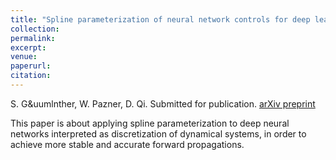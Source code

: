 ```yaml
---
title: "Spline parameterization of neural network controls for deep learning"
collection:
permalink:
excerpt:
venue:
paperurl:
citation:
---
```

S. G&uumlnther, W. Pazner, D. Qi. Submitted for publication. [arXiv preprint](https://arxiv.org/abs/2103.00301)

This paper is about applying spline parameterization to deep neural networks interpreted as discretization of dynamical systems, in order to achieve more stable and accurate forward propagations.
